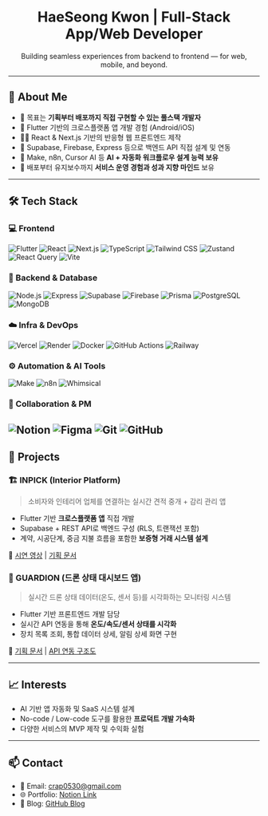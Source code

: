 <h1 align="center"> HaeSeong Kwon | Full-Stack App/Web Developer</h1>
<p align="center">
  Building seamless experiences from backend to frontend — for web, mobile, and beyond.
</p>

---

## 👋 About Me

- 🎯 목표는 **기획부터 배포까지 직접 구현할 수 있는 풀스택 개발자**
- 📱 Flutter 기반의 크로스플랫폼 앱 개발 경험 (Android/iOS)
- 🧑‍💻 React & Next.js 기반의 반응형 웹 프론트엔드 제작
- 🔧 Supabase, Firebase, Express 등으로 백엔드 API 직접 설계 및 연동
- 🔄 Make, n8n, Cursor AI 등 **AI + 자동화 워크플로우 설계 능력 보유**
- 🚀 배포부터 유지보수까지 **서비스 운영 경험과 성과 지향 마인드** 보유

---

## 🛠️ Tech Stack

### 💻 Frontend
![Flutter](https://img.shields.io/badge/Flutter-02569B?style=flat&logo=flutter&logoColor=white)
![React](https://img.shields.io/badge/React-20232A?style=flat&logo=react&logoColor=61DAFB)
![Next.js](https://img.shields.io/badge/Next.js-000000?style=flat&logo=nextdotjs&logoColor=white)
![TypeScript](https://img.shields.io/badge/TypeScript-3178C6?style=flat&logo=typescript&logoColor=white)
![Tailwind CSS](https://img.shields.io/badge/TailwindCSS-06B6D4?style=flat&logo=tailwindcss&logoColor=white)
![Zustand](https://img.shields.io/badge/Zustand-000000?style=flat&logo=zustand&logoColor=white)
![React Query](https://img.shields.io/badge/React_Query-FF4154?style=flat&logo=reactquery&logoColor=white)
![Vite](https://img.shields.io/badge/Vite-646CFF?style=flat&logo=vite&logoColor=white)

### 🧩 Backend & Database
![Node.js](https://img.shields.io/badge/Node.js-339933?style=flat&logo=nodedotjs&logoColor=white)
![Express](https://img.shields.io/badge/Express-000000?style=flat&logo=express&logoColor=white)
![Supabase](https://img.shields.io/badge/Supabase-3ECF8E?style=flat&logo=supabase&logoColor=white)
![Firebase](https://img.shields.io/badge/Firebase-FFCA28?style=flat&logo=firebase&logoColor=white)
![Prisma](https://img.shields.io/badge/Prisma-2D3748?style=flat&logo=prisma&logoColor=white)
![PostgreSQL](https://img.shields.io/badge/PostgreSQL-4169E1?style=flat&logo=postgresql&logoColor=white)
![MongoDB](https://img.shields.io/badge/MongoDB-47A248?style=flat&logo=mongodb&logoColor=white)

### ☁️ Infra & DevOps
![Vercel](https://img.shields.io/badge/Vercel-000000?style=flat&logo=vercel&logoColor=white)
![Render](https://img.shields.io/badge/Render-00979D?style=flat&logo=render&logoColor=white)
![Docker](https://img.shields.io/badge/Docker-2496ED?style=flat&logo=docker&logoColor=white)
![GitHub Actions](https://img.shields.io/badge/GitHub_Actions-2088FF?style=flat&logo=githubactions&logoColor=white)
![Railway](https://img.shields.io/badge/Railway-0B0D0E?style=flat&logo=railway&logoColor=white)

### ⚙️ Automation & AI Tools
![Make](https://img.shields.io/badge/Make-A543F4?style=flat&logo=make&logoColor=white)
![n8n](https://img.shields.io/badge/n8n-E95F2B?style=flat&logo=n8n&logoColor=white)
![Whimsical](https://img.shields.io/badge/Whimsical-5A4FCF?style=flat&logo=whimsical&logoColor=white)

### 🧰 Collaboration & PM
![Notion](https://img.shields.io/badge/Notion-000000?style=flat&logo=notion&logoColor=white)
![Figma](https://img.shields.io/badge/Figma-F24E1E?style=flat&logo=figma&logoColor=white)
![Git](https://img.shields.io/badge/Git-F05032?style=flat&logo=git&logoColor=white)
![GitHub](https://img.shields.io/badge/GitHub-181717?style=flat&logo=github&logoColor=white)
---

## 🧪 Projects

### 🏗️ INPICK (Interior Platform)
> 소비자와 인테리어 업체를 연결하는 실시간 견적 중개 + 감리 관리 앱

- Flutter 기반 **크로스플랫폼 앱** 직접 개발
- Supabase + REST API로 백엔드 구성 (RLS, 트랜잭션 포함)
- 계약, 시공단계, 중금 지불 흐름을 포함한 **보증형 거래 시스템 설계**

🔗 [시연 영상](#) | [기획 문서](#)

### 🚁 GUARDION (드론 상태 대시보드 앱)
> 실시간 드론 상태 데이터(온도, 센서 등)를 시각화하는 모니터링 시스템

- Flutter 기반 프론트엔드 개발 담당
- 실시간 API 연동을 통해 **온도/속도/센서 상태를 시각화**
- 장치 목록 조회, 통합 데이터 상세, 알림 상세 화면 구현

🔗 [기획 문서](#) | [API 연동 구조도](#)

---

## 📈 Interests

- AI 기반 앱 자동화 및 SaaS 시스템 설계
- No-code / Low-code 도구를 활용한 **프로덕트 개발 가속화**
- 다양한 서비스의 MVP 제작 및 수익화 실험

---

## 📫 Contact

- 📨 Email: crap0530@gmail.com
- 🌐 Portfolio: [Notion Link](https://your-notion-link)
- 🧪 Blog: [GitHub Blog](https://holycrap6666.github.io)
